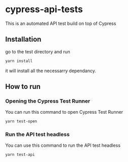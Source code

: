 # cypress-api-tests

This is an automated API test build on top of Cypress

## Installation
go to the test directory and run
```bash
yarn install
```
it will install all the necessarry dependancy.

## How to run

### Opening the Cypress Test Runner
You can run this command to open Cypress Test Runner
```bash
yarn test-open
```

### Run the API test headless
You can use this command to run the API test headless
```bash
yarn test-api
```
